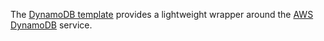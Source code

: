 The [DynamoDB template](https://goldstack.party/templates/dynamodb) provides a lightweight wrapper around the [AWS DynamoDB](https://aws.amazon.com/dynamodb/) service.